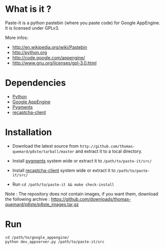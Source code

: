 # What is it ?

   Paste-It is a python pastebin (where you paste code) for Google AppEngine. It
is licensed under GPLv3.

More infos:

* http://en.wikipedia.org/wiki/Pastebin
* http://python.org
* http://code.google.com/appengine/
* http://www.gnu.org/licenses/gpl-3.0.html



# Dependencies

* [Python][python]
* [Google AppEngine][gae]
* [Pygments][pygments]
* [recaptcha-client][recaptcha-client]



# Installation

* Download the latest source from
    `http://github.com/thomas-quemard/p8ste/tarball/master`
  and extract it to a local directory.

* Install [pygments][pygments] system wide or extract it to `/path/to/paste-it/src/`

* Install [recaptcha-client][recaptcha-client] system wide or extract it to `/path/to/paste-it/src/`

*  Run
   `cd /path/to/paste-it && make check-install`


Note : The repository does not contain images, if you want them, download the following archive :
https://github.com/downloads/thomas-quemard/p8ste/p8ste_images.tar.gz

# Run

    cd /path/to/google_appengine/
    python dev_appserver.py /path/to/paste-it/src



[gae]: http://code.google.com/appengine/
[pygments]: http://pygments.org
[python]: http://pythong.org
[recaptcha-client]: http://pypi.python.org/pypi/recaptcha-client
